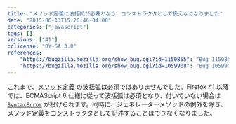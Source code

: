 ```yaml
---
title: "メソッド定義に波括弧が必要となり、コンストラクタとして扱えなくなりました"
date: "2015-06-13T15:20:46-04:00"
categories: ["javascript"]
tags: []
versions: ["41"]
cclicense: "BY-SA 3.0"
references:
    "https://bugzilla.mozilla.org/show_bug.cgi?id=1150855": "Bug 1150855 - Method definitions require curly brackets"
    "https://bugzilla.mozilla.org/show_bug.cgi?id=1059908": "Bug 1059908 - Method definitions and getter/setter functions should not be constructors"
---
```

これまで、[メソッド定義](https://developer.mozilla.org/ja/docs/Web/JavaScript/Reference/Functions/Method_definitions) の波括弧は必須ではありませんでした。Firefox 41 以降では、ECMAScript 6 仕様に従って波括弧は必須となり、付いていない場合は [`SyntaxError`](https://developer.mozilla.org/ja/docs/Web/JavaScript/Reference/Global_Objects/SyntaxError) が投げられます。同時に、ジェネレーターメソッドの例外を除き、メソッド定義をコンストラクタとして記述することはできなくなりました。
